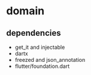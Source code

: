 # domain
## dependencies
 - get_it and injectable
 - dartx
 - freezed and json_annotation
 - flutter/foundation.dart
